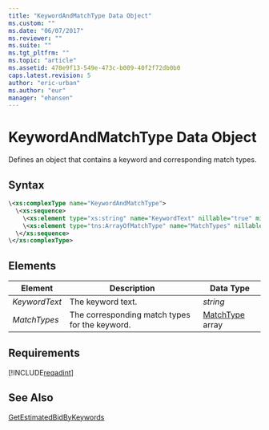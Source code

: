 ```yaml
---
title: "KeywordAndMatchType Data Object"
ms.custom: ""
ms.date: "06/07/2017"
ms.reviewer: ""
ms.suite: ""
ms.tgt_pltfrm: ""
ms.topic: "article"
ms.assetid: 470e9f13-549e-473c-b009-40f2f72db0b0
caps.latest.revision: 5
author: "eric-urban"
ms.author: "eur"
manager: "ehansen"
---
```

# KeywordAndMatchType Data Object
Defines an object that contains a keyword and corresponding match types.

## Syntax

```xml
\<xs:complexType name="KeywordAndMatchType">
  \<xs:sequence>
    \<xs:element type="xs:string" name="KeywordText" nillable="true" minOccurs="0"/>
    \<xs:element type="tns:ArrayOfMatchType" name="MatchTypes" nillable="true" minOccurs="0"/>
  \</xs:sequence>
\</xs:complexType>
```

## <a name="Elements"></a>Elements

|Element|Description|Data Type|
|-----------|---------------|-------------|
|*KeywordText*|The keyword text.|*string*|
|*MatchTypes*|The corresponding match types for the keyword.|[MatchType](../adinsight-api/matchtype-value-set.md) array|

## Requirements
[!INCLUDE[reqadint](../adinsight-api/includes/reqadint.md)]
## See Also
[GetEstimatedBidByKeywords](../adinsight-api/getestimatedbidbykeywords-service-operation.md)

